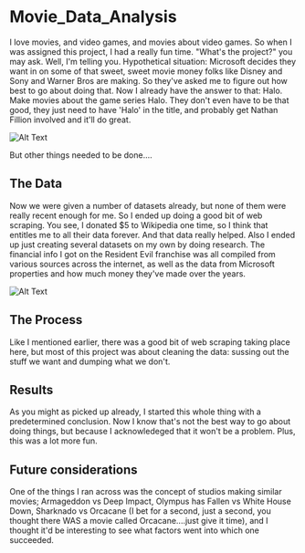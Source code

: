 # Movie_Data_Analysis

 I love movies, and video games, and movies about video games. So when I was assigned this project, I had a really fun time. "What's the project?" you may ask. Well, I'm telling you.
  Hypothetical situation: Microsoft decides they want in on some of that sweet, sweet movie money folks like Disney and Sony and Warner Bros are making. So they've asked me to figure out how best to go about doing that. Now I already have the answer to that: Halo. Make movies about the game series Halo. They don't even have to be that good, they just need to have 'Halo' in the title, and probably get Nathan Fillion involved and it'll do great.
  
  ![Alt Text](https://external-preview.redd.it/lOk4UmXOxTJ8lMih__C_Wsqvtng4qiUh5TVdKgHNuXU.gif?format=mp4&s=b2fac2127421ded6f283cf7cf20186d2bae69405)
  
  But other things needed to be done....
## The Data
 Now we were given a number of datasets already, but none of them were really recent enough for me. So I ended up doing a good bit of web scraping. You see, I donated $5 to Wikipedia one time, so I think that entitles me to all their data forever. And that data really helped. Also I ended up just creating several datasets on my own by doing research. The financial info I got on the Resident Evil franchise was all compiled from various sources across the internet, as well as the data from Microsoft properties and how much money they've made over the years.
 
 ![Alt Text](https://giphy.com/gifs/roosterteeth-rooster-teeth-rvb-red-vs-blue-ecO01fOo6INVW1NJYf.gif)
 
## The Process
 Like I mentioned earlier, there was a good bit of web scraping taking place here, but most of this project was about cleaning the data: sussing out the stuff we want and dumping what we don't.
 
## Results
  As you might as picked up already, I started this whole thing with a predetermined conclusion. Now I know that's not the best way to go about doing things, but because I acknowledeged that it won't be a problem. Plus, this was a lot more fun.
  
## Future considerations
 One of the things I ran across was the concept of studios making similar movies; Armageddon vs Deep Impact, Olympus has Fallen vs White House Down, Sharknado vs Orcacane (I bet for a second, just a second, you thought there WAS a movie called Orcacane....just give it time), and I thought it'd be interesting to see what factors went into which one succeeded. 
